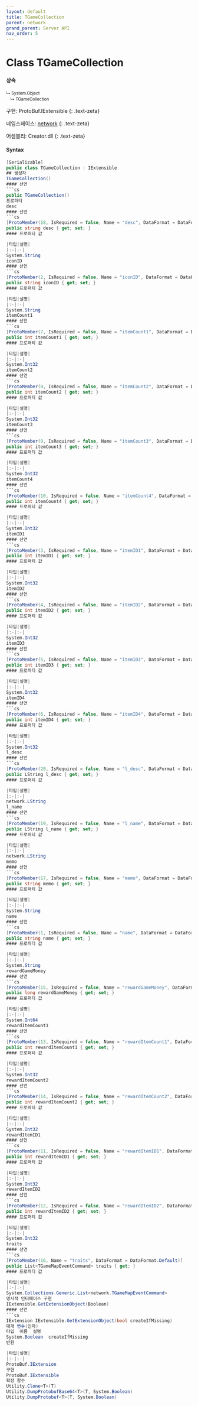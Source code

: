 ```yaml
---
layout: default
title: TGameCollection
parent: network
grand_parent: Server API
nav_order: 5
---
```


# Class TGameCollection

#### 상속
<div class="code-example" markdown="1" style = "font-size:0.8em;">
↳ System.Object<br/>
　↳ TGameCollection
</div>

구현: ProtoBuf.IExtensible
{: .text-zeta}

네임스페이스: [network](../)
{: .text-zeta}

어셈블리: Creator.dll
{: .text-zeta}

#### Syntax
```cs
[Serializable]
public class TGameCollection : IExtensible
## 생성자
TGameCollection()
#### 선언
```cs
public TGameCollection()
프로퍼티
desc
#### 선언
```cs
[ProtoMember(18, IsRequired = false, Name = "desc", DataFormat = DataFormat.Default)]
public string desc { get; set; }
#### 프로퍼티 값

|타입|설명|
|:-|:-|
System.String	
iconID
#### 선언
```cs
[ProtoMember(2, IsRequired = false, Name = "iconID", DataFormat = DataFormat.Default)]
public string iconID { get; set; }
#### 프로퍼티 값

|타입|설명|
|:-|:-|
System.String	
itemCount1
#### 선언
```cs
[ProtoMember(7, IsRequired = false, Name = "itemCount1", DataFormat = DataFormat.TwosComplement)]
public int itemCount1 { get; set; }
#### 프로퍼티 값

|타입|설명|
|:-|:-|
System.Int32	
itemCount2
#### 선언
```cs
[ProtoMember(8, IsRequired = false, Name = "itemCount2", DataFormat = DataFormat.TwosComplement)]
public int itemCount2 { get; set; }
#### 프로퍼티 값

|타입|설명|
|:-|:-|
System.Int32	
itemCount3
#### 선언
```cs
[ProtoMember(9, IsRequired = false, Name = "itemCount3", DataFormat = DataFormat.TwosComplement)]
public int itemCount3 { get; set; }
#### 프로퍼티 값

|타입|설명|
|:-|:-|
System.Int32	
itemCount4
#### 선언
```cs
[ProtoMember(10, IsRequired = false, Name = "itemCount4", DataFormat = DataFormat.TwosComplement)]
public int itemCount4 { get; set; }
#### 프로퍼티 값

|타입|설명|
|:-|:-|
System.Int32	
itemID1
#### 선언
```cs
[ProtoMember(3, IsRequired = false, Name = "itemID1", DataFormat = DataFormat.TwosComplement)]
public int itemID1 { get; set; }
#### 프로퍼티 값

|타입|설명|
|:-|:-|
System.Int32	
itemID2
#### 선언
```cs
[ProtoMember(4, IsRequired = false, Name = "itemID2", DataFormat = DataFormat.TwosComplement)]
public int itemID2 { get; set; }
#### 프로퍼티 값

|타입|설명|
|:-|:-|
System.Int32	
itemID3
#### 선언
```cs
[ProtoMember(5, IsRequired = false, Name = "itemID3", DataFormat = DataFormat.TwosComplement)]
public int itemID3 { get; set; }
#### 프로퍼티 값

|타입|설명|
|:-|:-|
System.Int32	
itemID4
#### 선언
```cs
[ProtoMember(6, IsRequired = false, Name = "itemID4", DataFormat = DataFormat.TwosComplement)]
public int itemID4 { get; set; }
#### 프로퍼티 값

|타입|설명|
|:-|:-|
System.Int32	
l_desc
#### 선언
```cs
[ProtoMember(20, IsRequired = false, Name = "l_desc", DataFormat = DataFormat.Default)]
public LString l_desc { get; set; }
#### 프로퍼티 값

|타입|설명|
|:-|:-|
network.LString	
l_name
#### 선언
```cs
[ProtoMember(19, IsRequired = false, Name = "l_name", DataFormat = DataFormat.Default)]
public LString l_name { get; set; }
#### 프로퍼티 값

|타입|설명|
|:-|:-|
network.LString	
memo
#### 선언
```cs
[ProtoMember(17, IsRequired = false, Name = "memo", DataFormat = DataFormat.Default)]
public string memo { get; set; }
#### 프로퍼티 값

|타입|설명|
|:-|:-|
System.String	
name
#### 선언
```cs
[ProtoMember(1, IsRequired = false, Name = "name", DataFormat = DataFormat.Default)]
public string name { get; set; }
#### 프로퍼티 값

|타입|설명|
|:-|:-|
System.String	
rewardGameMoney
#### 선언
```cs
[ProtoMember(15, IsRequired = false, Name = "rewardGameMoney", DataFormat = DataFormat.TwosComplement)]
public long rewardGameMoney { get; set; }
#### 프로퍼티 값

|타입|설명|
|:-|:-|
System.Int64	
rewardItemCount1
#### 선언
```cs
[ProtoMember(13, IsRequired = false, Name = "rewardItemCount1", DataFormat = DataFormat.TwosComplement)]
public int rewardItemCount1 { get; set; }
#### 프로퍼티 값

|타입|설명|
|:-|:-|
System.Int32	
rewardItemCount2
#### 선언
```cs
[ProtoMember(14, IsRequired = false, Name = "rewardItemCount2", DataFormat = DataFormat.TwosComplement)]
public int rewardItemCount2 { get; set; }
#### 프로퍼티 값

|타입|설명|
|:-|:-|
System.Int32	
rewardItemID1
#### 선언
```cs
[ProtoMember(11, IsRequired = false, Name = "rewardItemID1", DataFormat = DataFormat.TwosComplement)]
public int rewardItemID1 { get; set; }
#### 프로퍼티 값

|타입|설명|
|:-|:-|
System.Int32	
rewardItemID2
#### 선언
```cs
[ProtoMember(12, IsRequired = false, Name = "rewardItemID2", DataFormat = DataFormat.TwosComplement)]
public int rewardItemID2 { get; set; }
#### 프로퍼티 값

|타입|설명|
|:-|:-|
System.Int32	
traits
#### 선언
```cs
[ProtoMember(16, Name = "traits", DataFormat = DataFormat.Default)]
public List<TGameMapEventCommand> traits { get; }
#### 프로퍼티 값

|타입|설명|
|:-|:-|
System.Collections.Generic.List<network.TGameMapEventCommand>	
명시적 인터페이스 구현
IExtensible.GetExtensionObject(Boolean)
#### 선언
```cs
IExtension IExtensible.GetExtensionObject(bool createIfMissing)
매개 변수(인자)
타입	이름	설명
System.Boolean	createIfMissing	
반환

|타입|설명|
|:-|:-|
ProtoBuf.IExtension	
구현
ProtoBuf.IExtensible
확장 함수
Utility.Clone<T>(T)
Utility.DumpProtobufBase64<T>(T, System.Boolean)
Utility.DumpProtobuf<T>(T, System.Boolean)
